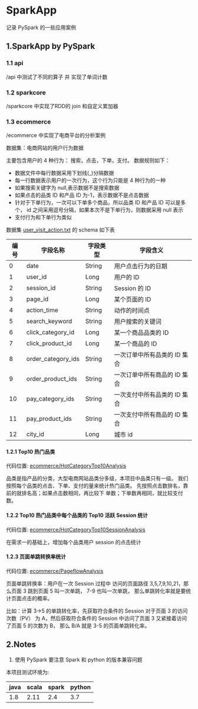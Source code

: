 
# SparkApp

记录 PySpark 的一些应用案例

## 1.SparkApp by PySpark

### 1.1 api

/api 中测试了不同的算子 并 实现了单词计数

### 1.2 sparkcore

/sparkcore 中实现了RDD的 join 和自定义累加器

### 1.3 ecommerce

/ecommerce 中实现了电商平台的分析案例

数据集：电商网站的用户行为数据

主要包含用户的 4 种行为： 搜索，点击，下单，支付。
数据规则如下：

* 数据文件中每行数据采用下划线(_)分隔数据
* 每一行数据表示用户的一次行为，这个行为只能是 4 种行为的一种
* 如果搜索关键字为 null,表示数据不是搜索数据
* 如果点击的品类 ID 和产品 ID 为-1，表示数据不是点击数据
* 针对于下单行为，一次可以下单多个商品，所以品类 ID 和产品 ID 可以是多个， id 之间采用逗号分隔，如果本次不是下单行为，则数据采用 null 表示
* 支付行为和下单行为类似

数据集 [user_visit_action.txt](data/user_visit_action.txt) 的 schema 如下表

|  编号   | 字段名称  | 字段类型  |字段含义  |
|  ----  | ----  | ----  |----  |
| 0 | date | String | 用户点击行为的日期 |
| 1 | user_id | Long | 用户的 ID| 
| 2 | session_id | String | Session 的 ID| 
| 3 | page_id | Long | 某个页面的 ID| 
| 4 | action_time|  String|  动作的时间点| 
| 5 | search_keyword|  String|  用户搜索的关键词| 
| 6 | click_category_id | Long|  某一个商品品类的 ID| 
| 7 | click_product_id|  Long | 某一个商品的 ID| 
| 8 | order_category_ids|  String|  一次订单中所有品类的 ID 集合| 
| 9 |  order_product_ids|  String|  一次订单中所有商品的 ID 集合| 
| 10|  pay_category_ids|  String|  一次支付中所有品类的 ID 集合| 
| 11| pay_product_ids|  String|  一次支付中所有商品的 ID 集合| 
| 12|  city_id|  Long|  城市 id| 



#### 1.2.1 Top10 热门品类

代码位置: [ecommerce/HotCategoryTop10Analysis](ecommerce/HotCategoryTop10Analysis.py)

品类是指产品的分类，大型电商网站品类分多级，本项目中品类只有一级。
我们按照每个品类的点击、下单、支付的量来统计热门品类。
先按照点击数排名，靠前的就排名高；如果点击数相同，再比较下
单数；下单数再相同，就比较支付数。

#### 1.2.2 Top10 热门品类中每个品类的 Top10 活跃 Session 统计

代码位置: [ecommerce/HotCategoryTop10SessionAnalysis](ecommerce/HotCategoryTop10SessionAnalysis.py)

在需求一的基础上，增加每个品类用户 session 的点击统计

#### 1.2.3 页面单跳转换率统计

代码位置: [ecommerce/PageflowAnalysis](ecommerce/PageflowAnalysis.py)

页面单跳转换率：用户在一次 Session 过程中
访问的页面路径 3,5,7,9,10,21，那么页面 3 跳到页面 5 叫一次单跳， 7-9 也叫一次单跳，
那么单跳转化率就是要统计页面点击的概率。

比如：计算 3->5 的单跳转化率，先获取符合条件的 Session 对于页面 3 的访问次数（PV）
为 A，然后获取符合条件的 Session 中访问了页面 3 又紧接着访问了页面 5 的次数为 B，
那么 B/A 就是 3-5 的页面单跳转化率。

## 2.Notes

1. 使用 PySpark 要注意 Spark 和 python 的版本兼容问题

本项目测试环境为:

java | scala | spark | python | 
-----| ------|-------| ------| 
1.8| 2.11 | 2.4  | 3.7 |  





